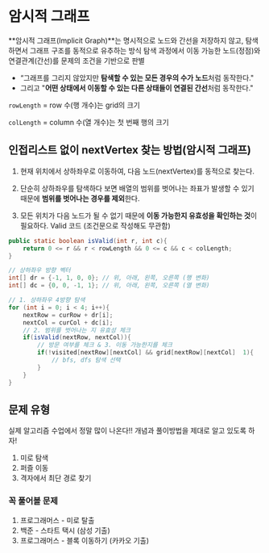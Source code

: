 # 암시적 그래프

**암시적 그래프(Implicit Graph)**는 명시적으로 노드와 간선을 저장하지 않고, 탐색하면서 그래프 구조를 동적으로 유추하는 방식
탐색 과정에서 이동 가능한 노드(정점)와 연결관계(간선)를 문제의 조건을 기반으로 판별

- “그래프를 그리지 않았지만 **탐색할 수 있는 모든 경우의 수가 노드**처럼 동작한다."
- 그리고 "**어떤 상태에서 이동할 수 있는 다른 상태들이 연결된 간선**처럼 동작한다."

`rowLength` = row 수(행 개수)는 grid의 크기

`colLength` = column 수(열 개수)는 첫 번째 행의 크기

## 인접리스트 없이 nextVertex 찾는 방법(암시적 그래프)

1. 현재 위치에서 상하좌우로 이동하여, 다음 노드(nextVertex)를 동적으로 찾는다.

2. 단순히 상하좌우를 탐색하다 보면 배열의 범위를 벗어나는 좌표가 발생할 수 있기 때문에 **범위를 벗어나는 경우를 제외**한다.

3. 모든 위치가 다음 노드가 될 수 없기 때문에 **이동 가능한지 유효성을 확인하는 것**이 필요하다.
   Valid 코드 (조건문으로 작성해도 무관함)

```java
public static boolean isValid(int r, int c){
	return 0 <= r && r < rowLength && 0 <= c && c < colLength;
}
```

```java
// 상하좌우 방향 벡터
int[] dr = {-1, 1, 0, 0}; // 위, 아래, 왼쪽, 오른쪽 (행 변화)
int[] dc = {0, 0, -1, 1}; // 위, 아래, 왼쪽, 오른쪽 (열 변화)

// 1. 상하좌우 4방향 탐색
for (int i = 0; i < 4; i++){
	nextRow = curRow + dr[i];
	nextCol = curCol + dc[i];
	// 2. 범위를 벗어나는 지 유효성 체크
	if(isValid(nextRow, nextCol)){
		// 방문 여부를 체크 & 3. 이동 가능한지를 체크
		if(!visited[nextRow][nextCol] && grid[nextRow][nextCol]  1){
			// bfs, dfs 탐색 선택
		}
	}
}
```

## 문제 유형

실제 알고리즘 수업에서 정말 많이 나온다!!
개념과 풀이방법을 제대로 알고 있도록 하자!

1. 미로 탐색
2. 퍼즐 이동
3. 격자에서 최단 경로 찾기

### 꼭 풀어볼 문제

1. 프로그래머스 - 미로 탈출
2. 백준 - 스타트 택시 (삼성 기출)
3. 프로그래머스 - 블록 이동하기 (카카오 기출)
